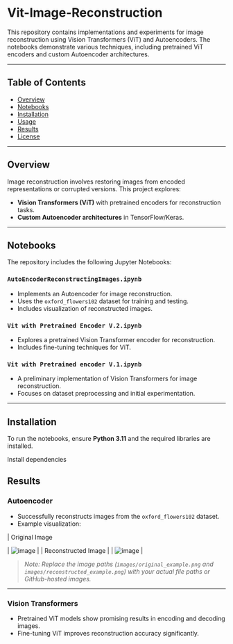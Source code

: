 # Vit-Image-Reconstruction

This repository contains implementations and experiments for image reconstruction using Vision Transformers (ViT) and Autoencoders. The notebooks demonstrate various techniques, including pretrained ViT encoders and custom Autoencoder architectures.

---

## Table of Contents
- [Overview](#overview)
- [Notebooks](#notebooks)
- [Installation](#installation)
- [Usage](#usage)
- [Results](#results)
- [License](#license)

---

## Overview

Image reconstruction involves restoring images from encoded representations or corrupted versions. This project explores:

- **Vision Transformers (ViT)** with pretrained encoders for reconstruction tasks.
- **Custom Autoencoder architectures** in TensorFlow/Keras.

---

## Notebooks

The repository includes the following Jupyter Notebooks:

### `AutoEncoderReconstructingImages.ipynb`
- Implements an Autoencoder for image reconstruction.
- Uses the `oxford_flowers102` dataset for training and testing.
- Includes visualization of reconstructed images.

### `Vit with Pretrained Encoder V.2.ipynb`
- Explores a pretrained Vision Transformer encoder for reconstruction.
- Includes fine-tuning techniques for ViT.

### `Vit with Pretrained encoder V.1.ipynb`
- A preliminary implementation of Vision Transformers for image reconstruction.
- Focuses on dataset preprocessing and initial experimentation.

---

## Installation

To run the notebooks, ensure **Python 3.11** and the required libraries are installed.

Install dependencies 


## Results

### Autoencoder
- Successfully reconstructs images from the `oxford_flowers102` dataset.
- Example visualization:

| Original Image 

| ![image](https://github.com/user-attachments/assets/e3db9050-4c25-4f7f-8fcf-34d74b8499e5) | 
| Reconstructed Image |
 | ![image](https://github.com/user-attachments/assets/5b4f8d44-b94e-415e-ba30-33cf69e679e4)
 |

> *Note: Replace the image paths (`images/original_example.png` and `images/reconstructed_example.png`) with your actual file paths or GitHub-hosted images.*

---

### Vision Transformers
- Pretrained ViT models show promising results in encoding and decoding images.
- Fine-tuning ViT improves reconstruction accuracy significantly.
